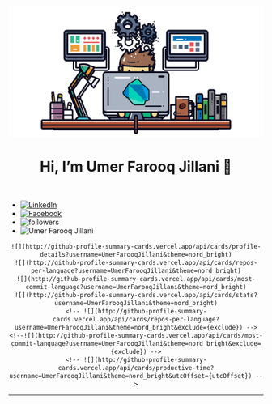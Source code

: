 <img src="dart.png">

<h1 align="center" style="font-size: 22;">Hi, I’m Umer Farooq Jillani 👋</h1>
<br>
<ul style="direction: ltr; flex-direction: row; justify-content: space-evenly;">
    <li><a href="https://www.linkedin.com/in/umerfarooqjillani/" target="_blank"><img
                src="https://img.shields.io/badge/LinkedIn-%230077B5.svg?&style=flat-square&logo=linkedin&logoColor=white"
                alt="LinkedIn"></a>
    </li>
    <li><a href="https://www.facebook.com/profile.php?id=61555991912983/" target="_blank"><img
                src="https://img.shields.io/badge/Facebook-%231877F2.svg?&style=flat-square&logo=facebook&logoColor=white"
                alt="Facebook"></a>
    </li>
    <li> <img alt="followers" title="Follow me on Github"
            src="https://img.shields.io/github/followers/UmerFarooqJillani?color=236ad3&style=for-the-badge&logo=github&label=Follow" />
    </li>
    <li><img src="https://komarev.com/ghpvc/?username=UmerFarooqJillani&label=Profile%20views&color=0e75b6&style=flat"
            alt="Umer Farooq Jillani" /></li>
</ul>
<!--
<a href="https://www.instagram.com/.../" target="_blank"><img src="https://img.shields.io/badge/Instagram-%23E4405F.svg?&style=flat-square&logo=instagram&logoColor=white" alt="Instagram"></a>
<a href="https://dev.to/.../" target="_blank"><img src="https://img.shields.io/badge/DEV-%230A0A0A.svg?&style=flat-square&logo=DEV.to&logoColor=white" alt="DEV.to"></a>
-->
<!-- <img src="https://github-profile-trophy.vercel.app/?username=UmerFarooqJillani&theme=juicyfresh&no-bg=true" /> -->

<div align="center">

    ![](http://github-profile-summary-cards.vercel.app/api/cards/profile-details?username=UmerFarooqJillani&theme=nord_bright)
    ![](http://github-profile-summary-cards.vercel.app/api/cards/repos-per-language?username=UmerFarooqJillani&theme=nord_bright)
    ![](http://github-profile-summary-cards.vercel.app/api/cards/most-commit-language?username=UmerFarooqJillani&theme=nord_bright)
    ![](http://github-profile-summary-cards.vercel.app/api/cards/stats?username=UmerFarooqJillani&theme=nord_bright)
    <!-- ![](http://github-profile-summary-cards.vercel.app/api/cards/repos-per-language?username=UmerFarooqJillani&theme=nord_bright&exclude={exclude}) -->
    <!--![](http://github-profile-summary-cards.vercel.app/api/cards/most-commit-language?username=UmerFarooqJillani&theme=nord_bright&exclude={exclude}) -->
    <!-- ![](http://github-profile-summary-cards.vercel.app/api/cards/productive-time?username=UmerFarooqJillani&theme=nord_bright&utcOffset={utcOffset}) -->
</div>

---
<!-- 
- 👀 I’m interested in ...
- 🌱 I’m currently learning ...
- 💞️ I’m looking to collaborate on ...
- 📫 How to reach me ...
- 😄 Pronouns: ...
- ⚡ Fun fact: ...
-->
<!---
UmerFarooqJillani/UmerFarooqJillani is a ✨ special ✨ repository because its `README.md` (this file) appears on your GitHub profile.
You can click the Preview link to take a look at your changes.
--->